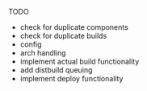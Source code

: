 TODO
- check for duplicate components
- check for duplicate builds
- config
- arch handling
- implement actual build functionality
- add distbuild queuing
- implement deploy functionality